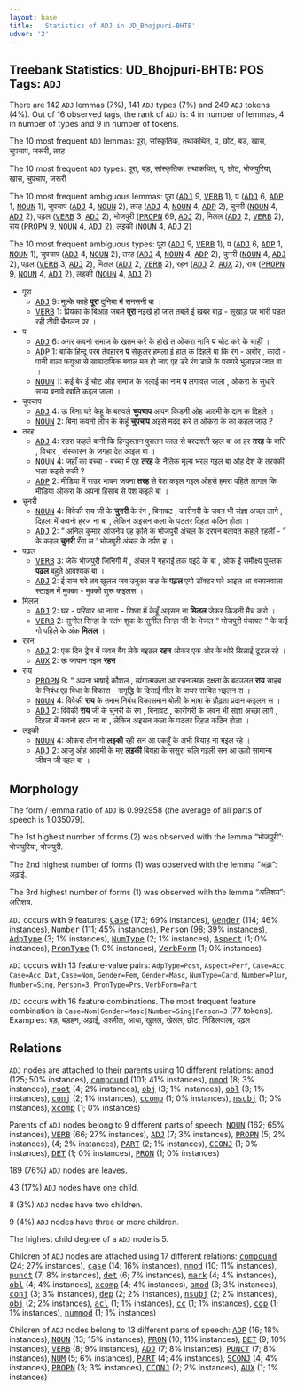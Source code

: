 ```yaml
---
layout: base
title:  'Statistics of ADJ in UD_Bhojpuri-BHTB'
udver: '2'
---
```


## Treebank Statistics: UD_Bhojpuri-BHTB: POS Tags: `ADJ`

There are 142 `ADJ` lemmas (7%), 141 `ADJ` types (7%) and 249 `ADJ` tokens (4%).
Out of 16 observed tags, the rank of `ADJ` is: 4 in number of lemmas, 4 in number of types and 9 in number of tokens.

The 10 most frequent `ADJ` lemmas: पूरा, सांस्कृतिक, तथाकथित, प, छोट, बड, खास, चुपचाप, जरूरी, तरह

The 10 most frequent `ADJ` types:  पूरा, बड़, सांस्कृतिक, तथाकथित, प, छोट, भोजपुरिया, खास, चुपचाप, जरूरी

The 10 most frequent ambiguous lemmas: पूरा (<tt><a href="bho_bhtb-pos-ADJ.html">ADJ</a></tt> 9, <tt><a href="bho_bhtb-pos-VERB.html">VERB</a></tt> 1), प (<tt><a href="bho_bhtb-pos-ADJ.html">ADJ</a></tt> 6, <tt><a href="bho_bhtb-pos-ADP.html">ADP</a></tt> 1, <tt><a href="bho_bhtb-pos-NOUN.html">NOUN</a></tt> 1), चुपचाप (<tt><a href="bho_bhtb-pos-ADJ.html">ADJ</a></tt> 4, <tt><a href="bho_bhtb-pos-NOUN.html">NOUN</a></tt> 2), तरह (<tt><a href="bho_bhtb-pos-ADJ.html">ADJ</a></tt> 4, <tt><a href="bho_bhtb-pos-NOUN.html">NOUN</a></tt> 4, <tt><a href="bho_bhtb-pos-ADP.html">ADP</a></tt> 2), चुनरी (<tt><a href="bho_bhtb-pos-NOUN.html">NOUN</a></tt> 4, <tt><a href="bho_bhtb-pos-ADJ.html">ADJ</a></tt> 2), पढ़ल (<tt><a href="bho_bhtb-pos-VERB.html">VERB</a></tt> 3, <tt><a href="bho_bhtb-pos-ADJ.html">ADJ</a></tt> 2), भोजपुरी (<tt><a href="bho_bhtb-pos-PROPN.html">PROPN</a></tt> 69, <tt><a href="bho_bhtb-pos-ADJ.html">ADJ</a></tt> 2), मिलल (<tt><a href="bho_bhtb-pos-ADJ.html">ADJ</a></tt> 2, <tt><a href="bho_bhtb-pos-VERB.html">VERB</a></tt> 2), राय (<tt><a href="bho_bhtb-pos-PROPN.html">PROPN</a></tt> 9, <tt><a href="bho_bhtb-pos-NOUN.html">NOUN</a></tt> 4, <tt><a href="bho_bhtb-pos-ADJ.html">ADJ</a></tt> 2), लइकी (<tt><a href="bho_bhtb-pos-NOUN.html">NOUN</a></tt> 4, <tt><a href="bho_bhtb-pos-ADJ.html">ADJ</a></tt> 2)

The 10 most frequent ambiguous types:  पूरा (<tt><a href="bho_bhtb-pos-ADJ.html">ADJ</a></tt> 9, <tt><a href="bho_bhtb-pos-VERB.html">VERB</a></tt> 1), प (<tt><a href="bho_bhtb-pos-ADJ.html">ADJ</a></tt> 6, <tt><a href="bho_bhtb-pos-ADP.html">ADP</a></tt> 1, <tt><a href="bho_bhtb-pos-NOUN.html">NOUN</a></tt> 1), चुपचाप (<tt><a href="bho_bhtb-pos-ADJ.html">ADJ</a></tt> 4, <tt><a href="bho_bhtb-pos-NOUN.html">NOUN</a></tt> 2), तरह (<tt><a href="bho_bhtb-pos-ADJ.html">ADJ</a></tt> 4, <tt><a href="bho_bhtb-pos-NOUN.html">NOUN</a></tt> 4, <tt><a href="bho_bhtb-pos-ADP.html">ADP</a></tt> 2), चुनरी (<tt><a href="bho_bhtb-pos-NOUN.html">NOUN</a></tt> 4, <tt><a href="bho_bhtb-pos-ADJ.html">ADJ</a></tt> 2), पढ़ल (<tt><a href="bho_bhtb-pos-VERB.html">VERB</a></tt> 3, <tt><a href="bho_bhtb-pos-ADJ.html">ADJ</a></tt> 2), मिलल (<tt><a href="bho_bhtb-pos-ADJ.html">ADJ</a></tt> 2, <tt><a href="bho_bhtb-pos-VERB.html">VERB</a></tt> 2), रहन (<tt><a href="bho_bhtb-pos-ADJ.html">ADJ</a></tt> 2, <tt><a href="bho_bhtb-pos-AUX.html">AUX</a></tt> 2), राय (<tt><a href="bho_bhtb-pos-PROPN.html">PROPN</a></tt> 9, <tt><a href="bho_bhtb-pos-NOUN.html">NOUN</a></tt> 4, <tt><a href="bho_bhtb-pos-ADJ.html">ADJ</a></tt> 2), लइकी (<tt><a href="bho_bhtb-pos-NOUN.html">NOUN</a></tt> 4, <tt><a href="bho_bhtb-pos-ADJ.html">ADJ</a></tt> 2)


* पूरा
  * <tt><a href="bho_bhtb-pos-ADJ.html">ADJ</a></tt> 9: मुल्के काहे <b>पूरा</b> दुनिया में सनसनी बा ।
  * <tt><a href="bho_bhtb-pos-VERB.html">VERB</a></tt> 1: प्रियंका के बिआह जबले <b>पूरा</b> नइखे हो जात तबले ई खबर बाढ़ - सूखाड़ पर भारी पड़त रही टीवी चैनलन पर ।
* प
  * <tt><a href="bho_bhtb-pos-ADJ.html">ADJ</a></tt> 6: अगर कवनो समाज के खतम करे के होखे त ओकरा नाभि <b>प</b> चोट करे के चाहीं ।
  * <tt><a href="bho_bhtb-pos-ADP.html">ADP</a></tt> 1: बाकि हिन्दू परब तेवहारन <b>प</b> सेकूलर हमला ई हाल क दिहले बा कि रंग - अबीर , कादो - पानी वाला फगुआ से साम्प्रदायिक बवाल मत हो जाए एह डरे रंग डाले के परम्परे भुलाइल जात बा ।
  * <tt><a href="bho_bhtb-pos-NOUN.html">NOUN</a></tt> 1: कई बेर ई चोट ओह समाज के भलाई का नाम <b>प</b> लगावल जाला , ओकरा के सुधारे सभ्य बनावे खाति कइल जाला ।
* चुपचाप
  * <tt><a href="bho_bhtb-pos-ADJ.html">ADJ</a></tt> 4: ऊ बिना घरे केहू के बतवले <b>चुपचाप</b> आपन किडनी ओह आदमी के दान क दिहले ।
  * <tt><a href="bho_bhtb-pos-NOUN.html">NOUN</a></tt> 2: बिना कवनो लोभ के केहूँ <b>चुपचाप</b> अइसे मदद करे त ओकरा के का कहल जाउ ?
* तरह
  * <tt><a href="bho_bhtb-pos-ADJ.html">ADJ</a></tt> 4: रउरा कहले बानी कि हिन्दुस्तान पुरातन काल से बरदाश्ती रहल बा आ हर <b>तरह</b> के बाति , विचार , संस्कारन के जगहा देत आइल बा ।
  * <tt><a href="bho_bhtb-pos-NOUN.html">NOUN</a></tt> 4: जहाँ का बच्चा - बच्चा में एह <b>तरह</b> के नैतिक मूल्य भरल गइल बा ओह देश के तरक्की भला कइसे रुकी ?
  * <tt><a href="bho_bhtb-pos-ADP.html">ADP</a></tt> 2: मीडिया में राउर भाषण जवना <b>तरह</b> से पेश कइल गइल ओहसे हमरा पहिले लागल कि मीडिया ओकरा के अपना हिसाब से पेश कइले बा ।
* चुनरी
  * <tt><a href="bho_bhtb-pos-NOUN.html">NOUN</a></tt> 4: विवेकी राय जी के <b>चुनरी</b> के रंग , बिनावट , कारीगरी के जवन भी संज्ञा अच्छा लागे , दिहला में कवनो हरज ना बा , लेकिन अइसन कला के पटतर दिहल कठिन होला ।
  * <tt><a href="bho_bhtb-pos-ADJ.html">ADJ</a></tt> 2: “ अनिल कुमार आंजनेय एह कृति के भोजपुरी अंचल के दरपन बतावत कहले रहलीं - ” के कहल <b>चुनरी</b> रँगा ल ’ भोजपुरी अंचल के दर्पण ह ।
* पढ़ल
  * <tt><a href="bho_bhtb-pos-VERB.html">VERB</a></tt> 3: जेके भोजपुरी जिनिगी में , अंचल में गहराई तक पइठे के बा , ओके ई समीक्ष्य पुस्तक <b>पढ़ल</b> बहुते आवश्यक बा ।
  * <tt><a href="bho_bhtb-pos-ADJ.html">ADJ</a></tt> 2: ई राज घरे तब खुलल जब उनुका सङ के <b>पढ़ल</b> एगो डॉक्टर घरे आइल आ बचपनवाला स्टाइल में मुक्का - मुक्की शुरू कइलस ।
* मिलल
  * <tt><a href="bho_bhtb-pos-ADJ.html">ADJ</a></tt> 2: घर - परिवार आ नाता - रिश्ता में केहूँ अइसन ना <b>मिलल</b> जेकर किडनी मैच करो ।
  * <tt><a href="bho_bhtb-pos-VERB.html">VERB</a></tt> 2: सुनील सिन्हा के स्तंभ शुक के सुनील सिन्हा जी के भेजल “ भोजपुरी पंचायत ” के कई गो पहिले के अंक <b>मिलल</b> ।
* रहन
  * <tt><a href="bho_bhtb-pos-ADJ.html">ADJ</a></tt> 2: एक दिन ट्रेन में जवन बैग लेके बइठल <b>रहन</b> ओकर एक ओर के थोरे सिलाई टूटल रहे ।
  * <tt><a href="bho_bhtb-pos-AUX.html">AUX</a></tt> 2: ऊ जापान गइल <b>रहन</b> ।
* राय
  * <tt><a href="bho_bhtb-pos-PROPN.html">PROPN</a></tt> 9: “ अपना भाषाई कौशल , व्यंगात्मकता आ रचनात्मक दक्षता के बदउलत <b>राय</b> साहब के निबंध एह विधा के विकास - समृद्धि के दिसाईं मील के पाथर साबित भइलन स ।
  * <tt><a href="bho_bhtb-pos-NOUN.html">NOUN</a></tt> 4: विवेकी <b>राय</b> के तमाम निबंध विकासमान बोली के भाषा के प्रौढ़ता प्रदान कइलन स ।
  * <tt><a href="bho_bhtb-pos-ADJ.html">ADJ</a></tt> 2: विवेकी <b>राय</b> जी के चुनरी के रंग , बिनावट , कारीगरी के जवन भी संज्ञा अच्छा लागे , दिहला में कवनो हरज ना बा , लेकिन अइसन कला के पटतर दिहल कठिन होला ।
* लइकी
  * <tt><a href="bho_bhtb-pos-NOUN.html">NOUN</a></tt> 4: ओकरा तीन गो <b>लइकी</b> रही सन आ एकहूँ के अभी बियाह ना भइल रहे ।
  * <tt><a href="bho_bhtb-pos-ADJ.html">ADJ</a></tt> 2: आजु ओह आदमी के मए <b>लइकी</b> बियहा के ससुरा चलि गइली सन आ ऊहो सामान्य जीवन जी रहल बा ।

## Morphology

The form / lemma ratio of `ADJ` is 0.992958 (the average of all parts of speech is 1.035079).

The 1st highest number of forms (2) was observed with the lemma “भोजपुरी”: भोजपुरिया, भोजपुरी.

The 2nd highest number of forms (1) was observed with the lemma “अढ़ा”: अढ़ाई.

The 3rd highest number of forms (1) was observed with the lemma “अतिशय”: अतिशय.

`ADJ` occurs with 9 features: <tt><a href="bho_bhtb-feat-Case.html">Case</a></tt> (173; 69% instances), <tt><a href="bho_bhtb-feat-Gender.html">Gender</a></tt> (114; 46% instances), <tt><a href="bho_bhtb-feat-Number.html">Number</a></tt> (111; 45% instances), <tt><a href="bho_bhtb-feat-Person.html">Person</a></tt> (98; 39% instances), <tt><a href="bho_bhtb-feat-AdpType.html">AdpType</a></tt> (3; 1% instances), <tt><a href="bho_bhtb-feat-NumType.html">NumType</a></tt> (2; 1% instances), <tt><a href="bho_bhtb-feat-Aspect.html">Aspect</a></tt> (1; 0% instances), <tt><a href="bho_bhtb-feat-PronType.html">PronType</a></tt> (1; 0% instances), <tt><a href="bho_bhtb-feat-VerbForm.html">VerbForm</a></tt> (1; 0% instances)

`ADJ` occurs with 13 feature-value pairs: `AdpType=Post`, `Aspect=Perf`, `Case=Acc`, `Case=Acc,Dat`, `Case=Nom`, `Gender=Fem`, `Gender=Masc`, `NumType=Card`, `Number=Plur`, `Number=Sing`, `Person=3`, `PronType=Prs`, `VerbForm=Part`

`ADJ` occurs with 16 feature combinations.
The most frequent feature combination is `Case=Nom|Gender=Masc|Number=Sing|Person=3` (77 tokens).
Examples: बड़, बड़हन, अढ़ाई, अश्लील, आधा, खुलल, खेलल, छोट, निडिलवाला, पढ़ल


## Relations

`ADJ` nodes are attached to their parents using 10 different relations: <tt><a href="bho_bhtb-dep-amod.html">amod</a></tt> (125; 50% instances), <tt><a href="bho_bhtb-dep-compound.html">compound</a></tt> (101; 41% instances), <tt><a href="bho_bhtb-dep-nmod.html">nmod</a></tt> (8; 3% instances), <tt><a href="bho_bhtb-dep-root.html">root</a></tt> (4; 2% instances), <tt><a href="bho_bhtb-dep-obj.html">obj</a></tt> (3; 1% instances), <tt><a href="bho_bhtb-dep-obl.html">obl</a></tt> (3; 1% instances), <tt><a href="bho_bhtb-dep-conj.html">conj</a></tt> (2; 1% instances), <tt><a href="bho_bhtb-dep-ccomp.html">ccomp</a></tt> (1; 0% instances), <tt><a href="bho_bhtb-dep-nsubj.html">nsubj</a></tt> (1; 0% instances), <tt><a href="bho_bhtb-dep-xcomp.html">xcomp</a></tt> (1; 0% instances)

Parents of `ADJ` nodes belong to 9 different parts of speech: <tt><a href="bho_bhtb-pos-NOUN.html">NOUN</a></tt> (162; 65% instances), <tt><a href="bho_bhtb-pos-VERB.html">VERB</a></tt> (66; 27% instances), <tt><a href="bho_bhtb-pos-ADJ.html">ADJ</a></tt> (7; 3% instances), <tt><a href="bho_bhtb-pos-PROPN.html">PROPN</a></tt> (5; 2% instances),  (4; 2% instances), <tt><a href="bho_bhtb-pos-PART.html">PART</a></tt> (2; 1% instances), <tt><a href="bho_bhtb-pos-CCONJ.html">CCONJ</a></tt> (1; 0% instances), <tt><a href="bho_bhtb-pos-DET.html">DET</a></tt> (1; 0% instances), <tt><a href="bho_bhtb-pos-PRON.html">PRON</a></tt> (1; 0% instances)

189 (76%) `ADJ` nodes are leaves.

43 (17%) `ADJ` nodes have one child.

8 (3%) `ADJ` nodes have two children.

9 (4%) `ADJ` nodes have three or more children.

The highest child degree of a `ADJ` node is 5.

Children of `ADJ` nodes are attached using 17 different relations: <tt><a href="bho_bhtb-dep-compound.html">compound</a></tt> (24; 27% instances), <tt><a href="bho_bhtb-dep-case.html">case</a></tt> (14; 16% instances), <tt><a href="bho_bhtb-dep-nmod.html">nmod</a></tt> (10; 11% instances), <tt><a href="bho_bhtb-dep-punct.html">punct</a></tt> (7; 8% instances), <tt><a href="bho_bhtb-dep-det.html">det</a></tt> (6; 7% instances), <tt><a href="bho_bhtb-dep-mark.html">mark</a></tt> (4; 4% instances), <tt><a href="bho_bhtb-dep-obl.html">obl</a></tt> (4; 4% instances), <tt><a href="bho_bhtb-dep-xcomp.html">xcomp</a></tt> (4; 4% instances), <tt><a href="bho_bhtb-dep-amod.html">amod</a></tt> (3; 3% instances), <tt><a href="bho_bhtb-dep-conj.html">conj</a></tt> (3; 3% instances), <tt><a href="bho_bhtb-dep-dep.html">dep</a></tt> (2; 2% instances), <tt><a href="bho_bhtb-dep-nsubj.html">nsubj</a></tt> (2; 2% instances), <tt><a href="bho_bhtb-dep-obj.html">obj</a></tt> (2; 2% instances), <tt><a href="bho_bhtb-dep-acl.html">acl</a></tt> (1; 1% instances), <tt><a href="bho_bhtb-dep-cc.html">cc</a></tt> (1; 1% instances), <tt><a href="bho_bhtb-dep-cop.html">cop</a></tt> (1; 1% instances), <tt><a href="bho_bhtb-dep-nummod.html">nummod</a></tt> (1; 1% instances)

Children of `ADJ` nodes belong to 13 different parts of speech: <tt><a href="bho_bhtb-pos-ADP.html">ADP</a></tt> (16; 18% instances), <tt><a href="bho_bhtb-pos-NOUN.html">NOUN</a></tt> (13; 15% instances), <tt><a href="bho_bhtb-pos-PRON.html">PRON</a></tt> (10; 11% instances), <tt><a href="bho_bhtb-pos-DET.html">DET</a></tt> (9; 10% instances), <tt><a href="bho_bhtb-pos-VERB.html">VERB</a></tt> (8; 9% instances), <tt><a href="bho_bhtb-pos-ADJ.html">ADJ</a></tt> (7; 8% instances), <tt><a href="bho_bhtb-pos-PUNCT.html">PUNCT</a></tt> (7; 8% instances), <tt><a href="bho_bhtb-pos-NUM.html">NUM</a></tt> (5; 6% instances), <tt><a href="bho_bhtb-pos-PART.html">PART</a></tt> (4; 4% instances), <tt><a href="bho_bhtb-pos-SCONJ.html">SCONJ</a></tt> (4; 4% instances), <tt><a href="bho_bhtb-pos-PROPN.html">PROPN</a></tt> (3; 3% instances), <tt><a href="bho_bhtb-pos-CCONJ.html">CCONJ</a></tt> (2; 2% instances), <tt><a href="bho_bhtb-pos-AUX.html">AUX</a></tt> (1; 1% instances)

